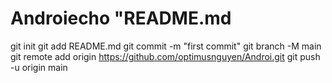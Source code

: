 # Androiecho "README.md
git init
git add README.md
git commit -m "first commit"
git branch -M main
git remote add origin https://github.com/optimusnguyen/Androi.git
git push -u origin main
